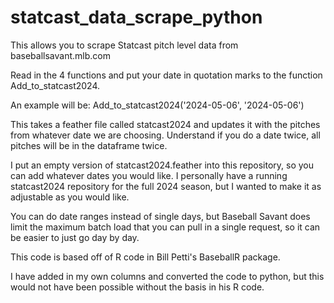 # statcast_data_scrape_python
This allows you to scrape Statcast pitch level data from baseballsavant.mlb.com

Read in the 4 functions and put your date in quotation marks to the function Add_to_statcast2024.

An example will be: Add_to_statcast2024('2024-05-06', '2024-05-06')

This takes a feather file called statcast2024 and updates it with the pitches from whatever date we are choosing. Understand if you do a date twice, all pitches will be in the dataframe twice. 

I put an empty version of statcast2024.feather into this repository, so you can add whatever dates you would like. I personally have a running statcast2024 repository for the full 2024 season, but I wanted to make it as adjustable as you would like.

You can do date ranges instead of single days, but Baseball Savant does limit the maximum batch load that you can pull in a single request, so it can be easier to just go day by day.

This code is based off of R code in Bill Petti's BaseballR package. 

I have added in my own columns and converted the code to python, but this would not have been possible without the basis in his R code. 
